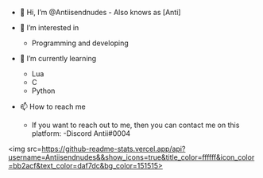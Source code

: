 - 👋 Hi, I’m @Antiisendnudes - Also knows as [Anti]

- 👀 I’m interested in
  - Programming and developing
    

- 🌱 I’m currently learning
  - Lua
  - C
  - Python

- 📫 How to reach me
  - If you want to reach out to me, then you can contact me on this platform:
    -Discord
      Antii#0004

<img src=https://github-readme-stats.vercel.app/api?username=Antiisendnudes&&show_icons=true&title_color=ffffff&icon_color=bb2acf&text_color=daf7dc&bg_color=151515>
